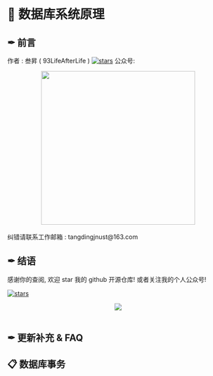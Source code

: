 # 💾 数据库系统原理

## ✒ 前言
作者 : 叁昇 ( 93LifeAfterLife ) 	[![stars](https://badgen.net/github/stars/93LifeAfterLife/SanSheng-notes?icon=github&color=4ab8a1)](https://github.com/93LifeAfterLife/SanSheng-notes)
公众号:
<div align="center"> <img src="https://i1.fuimg.com/719027/ca0c1d25208ae899.jpg" width="350px"> </div><br>纠错请联系工作邮箱 : tangdingjnust@163.com

## ✒ 结语
感谢你的查阅, 欢迎 star 我的 github 开源仓库! 或者关注我的个人公众号! 

[![stars](https://badgen.net/github/stars/93LifeAfterLife/SanSheng-notes?icon=github&color=4ab8a1)](https://github.com/93LifeAfterLife/SanSheng-notes)

<div align="center"> <img src="https://i1.fuimg.com/719027/ca0c1d25208ae899.jpg" width=""> </div><br>

## ✒ 更新补充 & FAQ



## 📋 数据库事务

